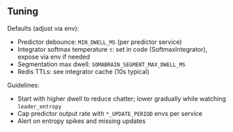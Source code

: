 ## Tuning

Defaults (adjust via env):

- Predictor debounce: `MIN_DWELL_MS` (per predictor service)
- Integrator softmax temperature `τ`: set in code (SoftmaxIntegrator), expose via env if needed
- Segmentation max dwell: `SOMABRAIN_SEGMENT_MAX_DWELL_MS`
- Redis TTLs: see integrator cache (10s typical)

Guidelines:
- Start with higher dwell to reduce chatter; lower gradually while watching `leader_entropy`
- Cap predictor output rate with `*_UPDATE_PERIOD` envs per service
- Alert on entropy spikes and missing updates
